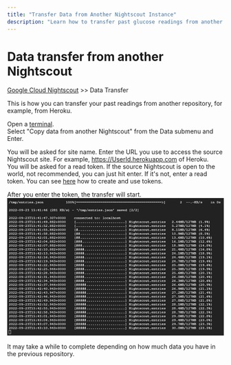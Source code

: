 ```yaml
---
title: "Transfer Data from Another Nightscout Instance"
description: "Learn how to transfer past glucose readings from another Nightscout repository—such as Heroku—to your Google Cloud Nightscout setup. Includes documentation and help for data migration."
---
```


# Data transfer from another Nightscout
[Google Cloud Nightscout](./GoogleCloud.md) >> Data Transfer  
  
This is how you can transfer your past readings from another repository, for example, from Heroku.    
  
Open a [terminal](./Terminal.md).  
Select "Copy data from another Nightscout" from the Data submenu and Enter.  
  
You will be asked for site name.  Enter the URL you use to access the source Nightscout site.  For example, https://UserId.herokuapp.com of Heroku.  
You will be asked for a read token.  If the source Nightscout is open to the world, not recommended, you can just hit enter.  If it's not, enter a read token.  You can see [here](./NS_Followers.md) how to create and use tokens.  
  
After you enter the token, the transfer will start.  
![](./images/Transfer.png)  
  
It may take a while to complete depending on how much data you have in the previous repository.    
  
